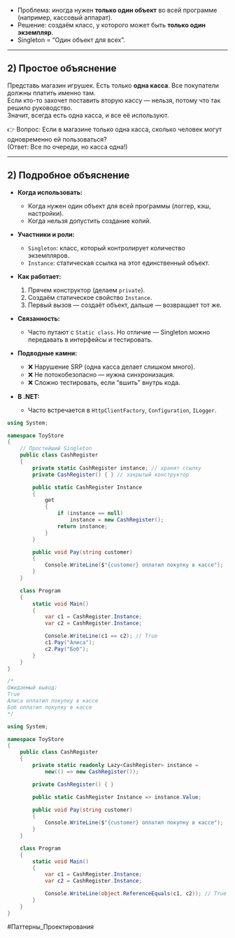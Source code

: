 
- Проблема: иногда нужен **только один объект** во всей программе (например, кассовый аппарат).
- Решение: создаём класс, у которого может быть **только один экземпляр**.
- Singleton = “Один объект для всех”.

---
## 2) Простое объяснение

Представь магазин игрушек. Есть только **одна касса**. Все покупатели должны платить именно там.  
Если кто-то захочет поставить вторую кассу — нельзя, потому что так решило руководство.  
Значит, всегда есть одна касса, и все её используют.

👉 Вопрос: Если в магазине только одна касса, сколько человек могут одновременно ей пользоваться?  
(Ответ: Все по очереди, но касса одна!)

---
## 2) Подробное объяснение

- **Когда использовать:**
    - Когда нужен один объект для всей программы (логгер, кэш, настройки).
    - Когда нельзя допустить создание копий.
        
- **Участники и роли:**
    - `Singleton`: класс, который контролирует количество экземпляров.
    - `Instance`: статическая ссылка на этот единственный объект.
        
- **Как работает:**
    1. Прячем конструктор (делаем `private`).
    2. Создаём статическое свойство `Instance`.
    3. Первый вызов — создаёт объект, дальше — возвращает тот же.
        
- **Связанность:**
    - Часто путают с `Static class`. Но отличие — Singleton можно передавать в интерфейсы и тестировать.
        
- **Подводные камни:**
    - ❌ Нарушение SRP (одна касса делает слишком много).
    - ❌ Не потокобезопасно — нужна синхронизация.
    - ❌ Сложно тестировать, если “вшить” внутрь кода.
        
- **В .NET:**
    - Часто встречается в `HttpClientFactory`, `Configuration`, `ILogger`.

```C#
using System;

namespace ToyStore
{
    // Простейший Singleton
    public class CashRegister
    {
        private static CashRegister instance; // хранит ссылку
        private CashRegister() { } // закрытый конструктор

        public static CashRegister Instance
        {
            get
            {
                if (instance == null)
                    instance = new CashRegister();
                return instance;
            }
        }

        public void Pay(string customer)
        {
            Console.WriteLine($"{customer} оплатил покупку в кассе");
        }
    }

    class Program
    {
        static void Main()
        {
            var c1 = CashRegister.Instance;
            var c2 = CashRegister.Instance;

            Console.WriteLine(c1 == c2); // True
            c1.Pay("Алиса");
            c2.Pay("Боб");
        }
    }
}

/*
Ожидаемый вывод:
True
Алиса оплатил покупку в кассе
Боб оплатил покупку в кассе
*/
```

```C#
using System;

namespace ToyStore
{
    public class CashRegister
    {
        private static readonly Lazy<CashRegister> instance =
            new(() => new CashRegister());

        private CashRegister() { }

        public static CashRegister Instance => instance.Value;

        public void Pay(string customer)
        {
            Console.WriteLine($"{customer} оплатил покупку в кассе");
        }
    }

    class Program
    {
        static void Main()
        {
            var c1 = CashRegister.Instance;
            var c2 = CashRegister.Instance;

            Console.WriteLine(object.ReferenceEquals(c1, c2)); // True
        }
    }
}

```



#Паттерны_Проектирования 
